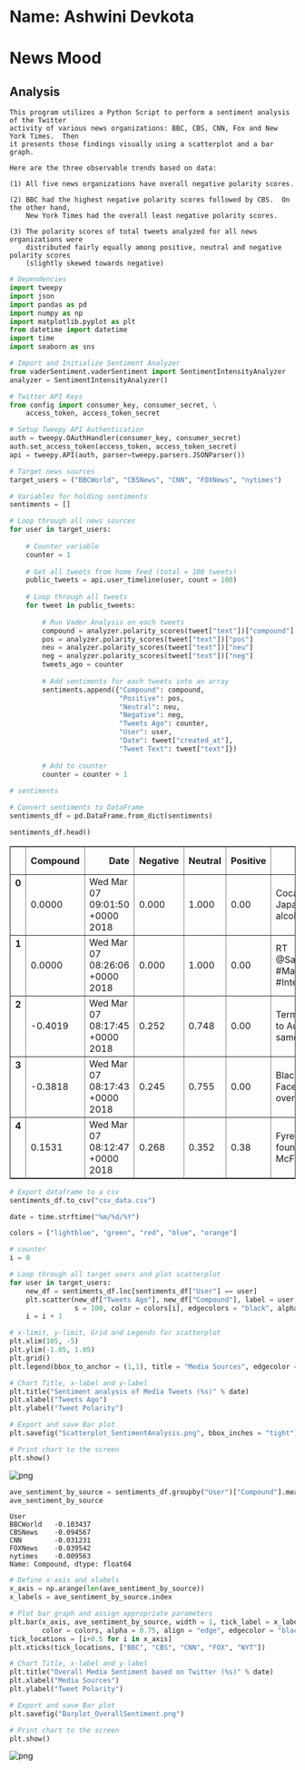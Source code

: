 
# Name:  Ashwini Devkota
# News Mood

## Analysis

    This program utilizes a Python Script to perform a sentiment analysis of the Twitter 
    activity of various news organizations: BBC, CBS, CNN, Fox and New York Times.  Then 
    it presents those findings visually using a scatterplot and a bar graph.  
    
    Here are the three observable trends based on data:
    
    (1) All five news organizations have overall negative polarity scores.
    
    (2) BBC had the highest negative polarity scores followed by CBS.  On the other hand, 
        New York Times had the overall least negative polarity scores.
    
    (3) The polarity scores of total tweets analyzed for all news organizations were  
        distributed fairly equally among positive, neutral and negative polarity scores  
        (slightly skewed towards negative)


```python
# Dependencies
import tweepy
import json
import pandas as pd
import numpy as np
import matplotlib.pyplot as plt
from datetime import datetime
import time
import seaborn as sns
```


```python
# Import and Initialize Sentiment Analyzer
from vaderSentiment.vaderSentiment import SentimentIntensityAnalyzer
analyzer = SentimentIntensityAnalyzer()
```


```python
# Twitter API Keys
from config import consumer_key, consumer_secret, \
    access_token, access_token_secret

# Setup Tweepy API Authentication
auth = tweepy.OAuthHandler(consumer_key, consumer_secret)
auth.set_access_token(access_token, access_token_secret)
api = tweepy.API(auth, parser=tweepy.parsers.JSONParser())
```


```python
# Target news sources
target_users = ("BBCWorld", "CBSNews", "CNN", "FOXNews", "nytimes")

# Variables for holding sentiments
sentiments = []
```


```python
# Loop through all news sources
for user in target_users:
    
    # Counter variable
    counter = 1
    
    # Get all tweets from home feed (total = 100 tweets)
    public_tweets = api.user_timeline(user, count = 100)
    
    # Loop through all tweets
    for tweet in public_tweets:
        
        # Run Vader Analysis on each tweets
        compound = analyzer.polarity_scores(tweet["text"])["compound"]
        pos = analyzer.polarity_scores(tweet["text"])["pos"]
        neu = analyzer.polarity_scores(tweet["text"])["neu"]
        neg = analyzer.polarity_scores(tweet["text"])["neg"]
        tweets_ago = counter
        
        # Add sentiments for each tweets into an array
        sentiments.append({"Compound": compound,
                           "Positive": pos,
                           "Neutral": neu,
                           "Negative": neg,
                           "Tweets Ago": counter,
                           "User": user,
                           "Date": tweet["created_at"],
                           "Tweet Text": tweet["text"]})
    
        # Add to counter
        counter = counter + 1
        
# sentiments     
```


```python
# Convert sentiments to DataFrame
sentiments_df = pd.DataFrame.from_dict(sentiments)

sentiments_df.head()
```




<div>
<style>
    .dataframe thead tr:only-child th {
        text-align: right;
    }

    .dataframe thead th {
        text-align: left;
    }

    .dataframe tbody tr th {
        vertical-align: top;
    }
</style>
<table border="1" class="dataframe">
  <thead>
    <tr style="text-align: right;">
      <th></th>
      <th>Compound</th>
      <th>Date</th>
      <th>Negative</th>
      <th>Neutral</th>
      <th>Positive</th>
      <th>Tweet Text</th>
      <th>Tweets Ago</th>
      <th>User</th>
    </tr>
  </thead>
  <tbody>
    <tr>
      <th>0</th>
      <td>0.0000</td>
      <td>Wed Mar 07 09:01:50 +0000 2018</td>
      <td>0.000</td>
      <td>1.000</td>
      <td>0.00</td>
      <td>Coca-Cola plans Japan foray into alcohol https...</td>
      <td>1</td>
      <td>BBCWorld</td>
    </tr>
    <tr>
      <th>1</th>
      <td>0.0000</td>
      <td>Wed Mar 07 08:26:06 +0000 2018</td>
      <td>0.000</td>
      <td>1.000</td>
      <td>0.00</td>
      <td>RT @SallyBundockBBC: #Mattel is marking #Inter...</td>
      <td>2</td>
      <td>BBCWorld</td>
    </tr>
    <tr>
      <th>2</th>
      <td>-0.4019</td>
      <td>Wed Mar 07 08:17:45 +0000 2018</td>
      <td>0.252</td>
      <td>0.748</td>
      <td>0.00</td>
      <td>Terminal illness led to Australia's first same...</td>
      <td>3</td>
      <td>BBCWorld</td>
    </tr>
    <tr>
      <th>3</th>
      <td>-0.3818</td>
      <td>Wed Mar 07 08:17:43 +0000 2018</td>
      <td>0.245</td>
      <td>0.755</td>
      <td>0.00</td>
      <td>Blackberry sues Facebook in fight over app pat...</td>
      <td>4</td>
      <td>BBCWorld</td>
    </tr>
    <tr>
      <th>4</th>
      <td>0.1531</td>
      <td>Wed Mar 07 08:12:47 +0000 2018</td>
      <td>0.268</td>
      <td>0.352</td>
      <td>0.38</td>
      <td>Fyre Festival co-founder Billy McFarland admit...</td>
      <td>5</td>
      <td>BBCWorld</td>
    </tr>
  </tbody>
</table>
</div>




```python
# Export dataframe to a csv
sentiments_df.to_csv("csv_data.csv")
```


```python
date = time.strftime("%m/%d/%Y")

colors = ["lightblue", "green", "red", "blue", "orange"]

# counter
i = 0

# Loop through all target users and plot scatterplot
for user in target_users:
    new_df = sentiments_df.loc[sentiments_df["User"] == user]   
    plt.scatter(new_df["Tweets Ago"], new_df["Compound"], label = user, 
                s = 100, color = colors[i], edgecolors = "black", alpha = 0.8)
    i = i + 1

# x-limit, y-limit, Grid and Legends for scatterplot
plt.xlim(105, -5)
plt.ylim(-1.05, 1.05)
plt.grid()
plt.legend(bbox_to_anchor = (1,1), title = "Media Sources", edgecolor = "black")

# Chart Title, x-label and y-label
plt.title("Sentiment analysis of Media Tweets (%s)" % date)
plt.xlabel("Tweets Ago")
plt.ylabel("Tweet Polarity")

# Export and save Bar plot
plt.savefig("Scatterplot_SentimentAnalysis.png", bbox_inches = "tight")

# Print chart to the screen
plt.show()
```


![png](output_9_0.png)



```python
ave_sentiment_by_source = sentiments_df.groupby("User")["Compound"].mean()
ave_sentiment_by_source
```




    User
    BBCWorld   -0.103437
    CBSNews    -0.094567
    CNN        -0.031231
    FOXNews    -0.039542
    nytimes    -0.009563
    Name: Compound, dtype: float64




```python
# Define x-axis and xlabels
x_axis = np.arange(len(ave_sentiment_by_source))
x_labels = ave_sentiment_by_source.index

# Plot bar graph and assign appropriate parameters
plt.bar(x_axis, ave_sentiment_by_source, width = 1, tick_label = x_labels,
        color = colors, alpha = 0.75, align = "edge", edgecolor = "black")
tick_locations = [i+0.5 for i in x_axis]
plt.xticks(tick_locations, ["BBC", "CBS", "CNN", "FOX", "NYT"])

# Chart Title, x-label and y-label
plt.title("Overall Media Sentiment based on Twitter (%s)" % date)
plt.xlabel("Media Sources")
plt.ylabel("Tweet Polarity")

# Export and save Bar plot
plt.savefig("Barplot_OverallSentiment.png")

# Print chart to the screen
plt.show()
```


![png](output_11_0.png)

